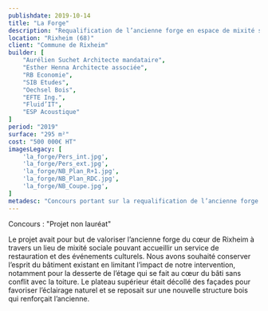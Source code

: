 ```yaml
---
publishdate: 2019-10-14
title: "La Forge"
description: "Requalification de l’ancienne forge en espace de mixité sociale"
location: "Rixheim (68)"
client: "Commune de Rixheim"
builder: [
    "Aurélien Suchet Architecte mandataire",
    "Esther Henna Architecte associée",
    "RB Economie",
    "SIB Etudes",
    "Oechsel Bois",
    "EFTE Ing.",
    "Fluid’IT",
    "ESP Acoustique"
]
period: "2019"
surface: "295 m²"
cost: "500 000€ HT"
imagesLegacy: [
    'la_forge/Pers_int.jpg',
    'la_forge/Pers_ext.jpg',
    'la_forge/NB_Plan_R+1.jpg',
    'la_forge/NB_Plan_RDC.jpg',
    'la_forge/NB_Coupe.jpg',
]
metadesc: "Concours portant sur la requalification de l’ancienne forge au cœur de Rixheim avec une approche de valorisation du patrimoine."
---
```

Concours : "Projet non lauréat"

Le projet avait pour but de valoriser l’ancienne forge du cœur de Rixheim à travers un lieu de mixité sociale pouvant accueillir un service de restauration et des événements culturels. Nous avons souhaité conserver l’esprit du bâtiment existant en limitant l’impact de notre intervention, notamment pour la desserte de l’étage qui se fait au cœur du bâti sans conflit avec la toiture. Le plateau supérieur était décollé des façades pour favoriser l’éclairage naturel et se reposait sur une nouvelle structure bois qui renforçait l’ancienne.
